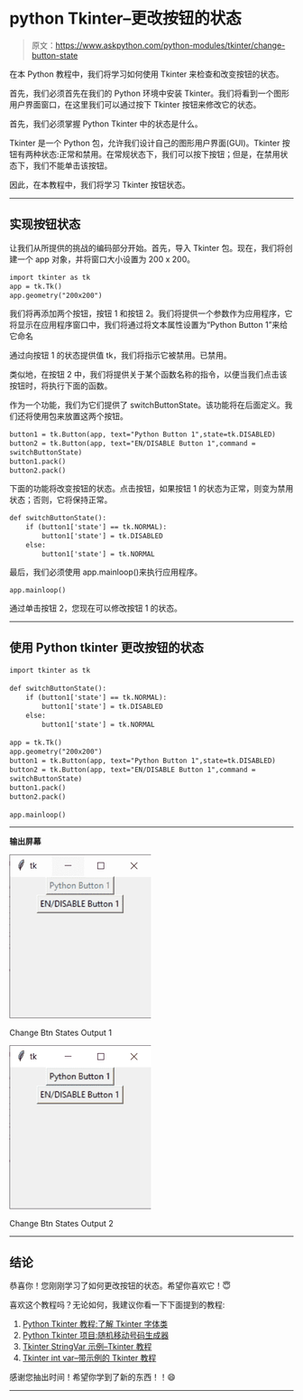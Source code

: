 # python Tkinter–更改按钮的状态

> 原文：<https://www.askpython.com/python-modules/tkinter/change-button-state>

在本 Python 教程中，我们将学习如何使用 Tkinter 来检查和改变按钮的状态。

首先，我们必须首先在我们的 Python 环境中安装 Tkinter。我们将看到一个图形用户界面窗口，在这里我们可以通过按下 Tkinter 按钮来修改它的状态。

首先，我们必须掌握 Python Tkinter 中的状态是什么。

Tkinter 是一个 Python 包，允许我们设计自己的图形用户界面(GUI)。Tkinter 按钮有两种状态:正常和禁用。在常规状态下，我们可以按下按钮；但是，在禁用状态下，我们不能单击该按钮。

因此，在本教程中，我们将学习 Tkinter 按钮状态。

* * *

## 实现按钮状态

让我们从所提供的挑战的编码部分开始。首先，导入 Tkinter 包。现在，我们将创建一个 app 对象，并将窗口大小设置为 200 x 200。

```
import tkinter as tk
app = tk.Tk()
app.geometry("200x200")

```

我们将再添加两个按钮，按钮 1 和按钮 2。我们将提供一个参数作为应用程序，它将显示在应用程序窗口中，我们将通过将文本属性设置为“Python Button 1”来给它命名

通过向按钮 1 的状态提供值 tk，我们将指示它被禁用。已禁用。

类似地，在按钮 2 中，我们将提供关于某个函数名称的指令，以便当我们点击该按钮时，将执行下面的函数。

作为一个功能，我们为它们提供了 switchButtonState。该功能将在后面定义。我们还将使用包来放置这两个按钮。

```
button1 = tk.Button(app, text="Python Button 1",state=tk.DISABLED)
button2 = tk.Button(app, text="EN/DISABLE Button 1",command = switchButtonState)
button1.pack()
button2.pack()

```

下面的功能将改变按钮的状态。点击按钮，如果按钮 1 的状态为正常，则变为禁用状态；否则，它将保持正常。

```
def switchButtonState():
    if (button1['state'] == tk.NORMAL):
        button1['state'] = tk.DISABLED
    else:
        button1['state'] = tk.NORMAL

```

最后，我们必须使用 app.mainloop()来执行应用程序。

```
app.mainloop()

```

通过单击按钮 2，您现在可以修改按钮 1 的状态。

* * *

## 使用 Python tkinter 更改按钮的状态

```
import tkinter as tk

def switchButtonState():
    if (button1['state'] == tk.NORMAL):
        button1['state'] = tk.DISABLED
    else:
        button1['state'] = tk.NORMAL

app = tk.Tk()
app.geometry("200x200")
button1 = tk.Button(app, text="Python Button 1",state=tk.DISABLED)
button2 = tk.Button(app, text="EN/DISABLE Button 1",command = switchButtonState)
button1.pack()
button2.pack()

app.mainloop()

```

* * *

**输出屏幕**

![Change Btn States Output 1](img/5c04d5f4728c77ce363bad98715579a1.png)

Change Btn States Output 1

![Change Btn States Output 2](img/e26a76a94ef9f1377769c5fb36b04e38.png)

Change Btn States Output 2

* * *

## 结论

恭喜你！您刚刚学习了如何更改按钮的状态。希望你喜欢它！😇

喜欢这个教程吗？无论如何，我建议你看一下下面提到的教程:

1.  [Python Tkinter 教程:了解 Tkinter 字体类](https://www.askpython.com/python-modules/tkinter/tkinter-font-class)
2.  [Python Tkinter 项目:随机移动号码生成器](https://www.askpython.com/python-modules/tkinter/random-mobile-number-generator)
3.  [Tkinter StringVar 示例–Tkinter 教程](https://www.askpython.com/python-modules/tkinter/stringvar-with-examples)
4.  [Tkinter int var–带示例的 Tkinter 教程](https://www.askpython.com/python-modules/tkinter/tkinter-intvar)

感谢您抽出时间！希望你学到了新的东西！！😄

* * *